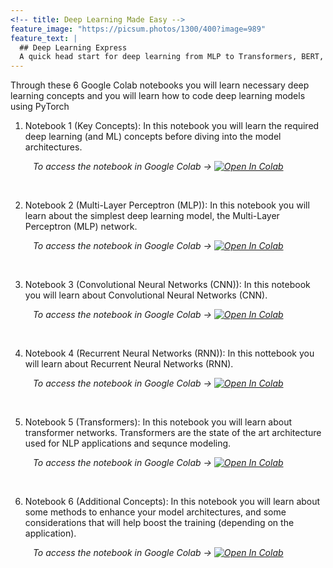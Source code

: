 ```yaml
---
<!-- title: Deep Learning Made Easy -->
feature_image: "https://picsum.photos/1300/400?image=989"
feature_text: |
  ## Deep Learning Express
  A quick head start for deep learning from MLP to Transformers, BERT, and GPT-2
---
```


Through these 6 Google Colab notebooks you will learn necessary deep learning concepts and you will learn how to code deep learning models using PyTorch

1. Notebook 1 (Key Concepts): In this notebook you will learn the required deep learning (and ML) concepts before diving into the model architectures.

  <p><em> &emsp; &emsp; To access the notebook in Google Colab <span>&#8594;</span>
    <a href="https://colab.research.google.com/drive/1n0r1hAhpwdl8y68NunA2fxIRDyjBQJTF?usp=sharing">
      <img src="https://colab.research.google.com/assets/colab-badge.svg" alt="Open In Colab"/>
    </a>
  </em></p>
  <br/>
  
2. Notebook 2 (Multi-Layer Perceptron (MLP)): In this notebook you will learn about the simplest deep learning model, the Multi-Layer Perceptron (MLP) network. 

  <p><em> &emsp; &emsp; To access the notebook in Google Colab <span>&#8594;</span>
    <a href="https://colab.research.google.com/drive/1AGhp2rOU9_zo6mRwifNUSmbLfxKAqkSn?usp=sharing">
      <img src="https://colab.research.google.com/assets/colab-badge.svg" alt="Open In Colab"/>
    </a>
  </em></p>
  <br/>

3. Notebook 3 (Convolutional Neural Networks (CNN)): In this notebook you will learn about Convolutional Neural Networks (CNN). 

  <p><em> &emsp; &emsp; To access the notebook in Google Colab <span>&#8594;</span>
    <a href="https://colab.research.google.com/drive/1IRWaOw-7Z9VCi20udvHaKggfbxQzH1Yz?usp=sharing">
      <img src="https://colab.research.google.com/assets/colab-badge.svg" alt="Open In Colab"/>
    </a>
  </em></p>
  <br/>
  
4. Notebook 4 (Recurrent Neural Networks (RNN)): In this nottebook you will learn about Recurrent Neural Networks (RNN).

  <p><em> &emsp; &emsp; To access the notebook in Google Colab <span>&#8594;</span>
    <a href="https://colab.research.google.com/drive/12J34g2SyM-pT_vrabgQQBt_dH8Bcxu9D?usp=sharing">
      <img src="https://colab.research.google.com/assets/colab-badge.svg" alt="Open In Colab"/>
    </a>
  </em></p>
  <br/>

5. Notebook 5 (Transformers): In this notebook you will learn about transformer networks. Transformers are the state of the art architecture used for NLP applications and sequnce modeling. 

  <p><em> &emsp; &emsp; To access the notebook in Google Colab <span>&#8594;</span>
    <a href="https://colab.research.google.com/drive/1UYds1QPchIe3VfvYSk68JgmQE_3wgC6l?usp=sharing">
      <img src="https://colab.research.google.com/assets/colab-badge.svg" alt="Open In Colab"/>
    </a>
  </em></p>
  <br/>
  
6. Notebook 6 (Additional Concepts): In this notebook you will learn about some methods to enhance your model architectures, and some considerations that will help boost the training (depending on the application).

  <p><em> &emsp; &emsp; To access the notebook in Google Colab <span>&#8594;</span>
    <a href="https://colab.research.google.com/drive/1MUoHtdoo2IiXkYuOO0JqM4LP8ZpeL5N7?usp=sharing">
      <img src="https://colab.research.google.com/assets/colab-badge.svg" alt="Open In Colab"/>
    </a>
  </em></p>
  <br/>
